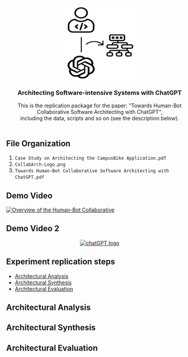 <p align="center">
  <a href="https://www.youtube.com/embed/oYeH4Sgh_YU">
    <img src="CollabArch-Logo.png" alt="chatGPT logo" width="200" height="200">
  </a>
</p>

<h3 align="center">Architecting Software-intensive Systems with ChatGPT</h3>

<p align="center">
  This is the replication package for the paper: "Towards Human-Bot Collaborative Software Architecting with ChatGPT",
  <br>including the data, scripts and so on (see the description below).
  <br>
  <br>
  
## File Organization

1. `Case Study on Architecting the CampusBike Application.pdf`
2. `CollabArch-Logo.png` 
3. `Towards Human-Bot Collaborative Software Architecting with ChatGPT.pdf` 

## Demo Video 
  
<p align="center">
   <a href="https://www.youtube.com/embed/oYeH4Sgh_YU">
  
  ![Overview of the Human-Bot Collaborative](https://user-images.githubusercontent.com/75358854/222391866-9b18c78f-5db8-4b8e-b450-0ba631ed240e.png)
    </a>
</p>

## Demo Video 2
  
<p align="center">
  <a href="https://www.youtube.com/embed/oYeH4Sgh_YU">
    <img src="![Overview of the Human-Bot Collaborative](https://user-images.githubusercontent.com/75358854/222391866-9b18c78f-5db8-4b8e-b450-0ba631ed240e.png)" alt="chatGPT logo" >
  </a>
</p>


## Experiment replication steps

- [Architectural Analysis](#architectural-analysis)
- [Architectural Synthesis](#architectural-synthesis)
- [Architectural Evaluation](#architectural-evaluation)



## Architectural Analysis


  
## Architectural Synthesis



## Architectural Evaluation



